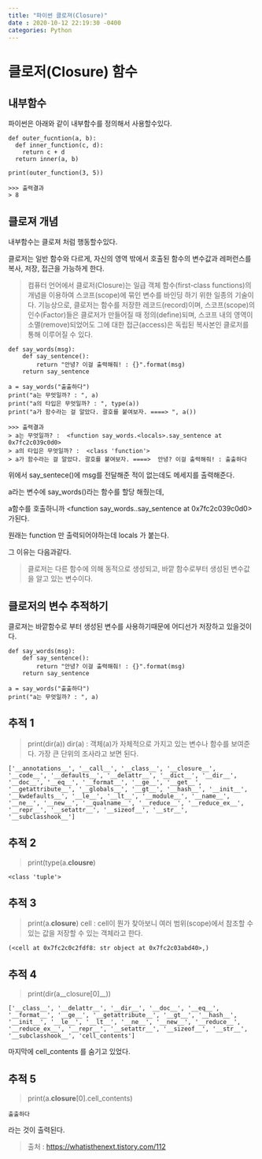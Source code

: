 ```yaml
---
title: "파이썬 클로져(Closure)"
date : 2020-10-12 22:19:30 -0400
categories: Python
---
```





# 클로저(Closure) 함수


## 내부함수

파이썬은 아래와 같이 내부함수를 정의해서 사용할수있다.

```
def outer_fucntion(a, b):
  def inner_function(c, d):
    return c + d
  return inner(a, b)
 
print(outer_function(3, 5))
 
>>> 출력결과
> 8
```

## 클로져 개념

내부함수는 클로져 처럼 행동할수있다.

클로저는 일반 함수와 다르게, 자신의 영역 밖에서 호출된 함수의 변수값과 레퍼런스를 복사, 저장, 접근을 가능하게 한다.
> 컴퓨터 언어에서 클로저(Closure)는 일급 객체 함수(first-class functions)의 개념을 이용하여 스코프(scope)에 묶인 변수를 바인딩 하기 위한 일종의 기술이다.
> 기능상으로, 클로저는 함수를 저장한 레코드(record)이며, 스코프(scope)의 인수(Factor)들은 클로저가 만들어질 때 정의(define)되며, 
> 스코프 내의 영역이 소멸(remove)되었어도 그에 대한 접근(access)은 독립된 복사본인 클로저를 통해 이루어질 수 있다.


```
def say_words(msg):
    def say_sentence():
        return "안녕? 이걸 출력해줘! : {}".format(msg)
    return say_sentence
 
a = say_words("출출하다")
print("a는 무엇일까? : ", a)
print("a의 타입은 무엇일까? : ", type(a))
print("a가 함수라는 걸 알았다. 괄호를 붙여보자. ====> ", a())
 
>>> 출력결과
> a는 무엇일까? :  <function say_words.<locals>.say_sentence at 0x7fc2c039c0d0>
> a의 타입은 무엇일까? :  <class 'function'>
> a가 함수라는 걸 알았다. 괄호를 붙여보자. ====>  안녕? 이걸 출력해줘! : 출출하다
```

위에서 say_sentece()에 msg를 전달해준 적이 없는데도 메세지를 출력해준다.

a라는 변수에 say_words()라는 함수를 할당 해줬는데,

a함수를 호출하니까 <function say_words.<locals>.say_sentence at 0x7fc2c039c0d0> 가된다.

원래는 function 만 출력되어야하는데 locals 가 붙는다.

그 이유는 다음과같다.

> 클로저는 다른 함수에 의해 동적으로 생성되고, 바깥 함수로부터 생성된 변수값을 알고 있는 변수이다.

## 클로저의 변수 추적하기

클로져는 바깥함수로 부터 생성된 변수를 사용하기때문에 어디선가 저장하고 있을것이다.


```
def say_words(msg):
    def say_sentence():
        return "안녕? 이걸 출력해줘! : {}".format(msg)
    return say_sentence
 
a = say_words("출출하다")
print("a는 무엇일까? : ", a)
```

## 추적 1

> print(dir(a))
> dir(a) : 객체(a)가 자체적으로 가지고 있는 변수나 함수를 보여준다. 가장 큰 단위의 조사라고 보면 된다.

```
['__annotations__', '__call__', '__class__', '__closure__', '__code__', '__defaults__', '__delattr__', '__dict__', '__dir__', '__doc__', '__eq__', '__format__', '__ge__', '__get__', '__getattribute__', '__globals__', '__gt__', '__hash__', '__init__', '__kwdefaults__', '__le__', '__lt__', '__module__', '__name__', '__ne__', '__new__', '__qualname__', '__reduce__', '__reduce_ex__', '__repr__', '__setattr__', '__sizeof__', '__str__', '__subclasshook__']
```

## 추적 2

> print(type(a.__clousre__)

```
<class 'tuple'>
```



## 추적 3

> print(a.__closure__)
> cell : cell이 뭔가 찾아보니 여러 범위(scope)에서 참조할 수 있는 값을 저장할 수 있는 객체라고 한다.



```
(<cell at 0x7fc2c0c2fdf8: str object at 0x7fc2c03abd40>,)
```


## 추적 4

> print(dir(a__closure[0]__))

```
['__class__', '__delattr__', '__dir__', '__doc__', '__eq__', '__format__', '__ge__', '__getattribute__', '__gt__', '__hash__', '__init__', '__le__', '__lt__', '__ne__', '__new__', '__reduce__', '__reduce_ex__', '__repr__', '__setattr__', '__sizeof__', '__str__', '__subclasshook__', 'cell_contents']
```


마지막에 cell_contents 를 숨기고 있었다.





## 추적 5

> print(a.__closure__[0].cell_contents)


``` 출출하다 ```

라는 것이 출력된다.


> 출처 : https://whatisthenext.tistory.com/112


